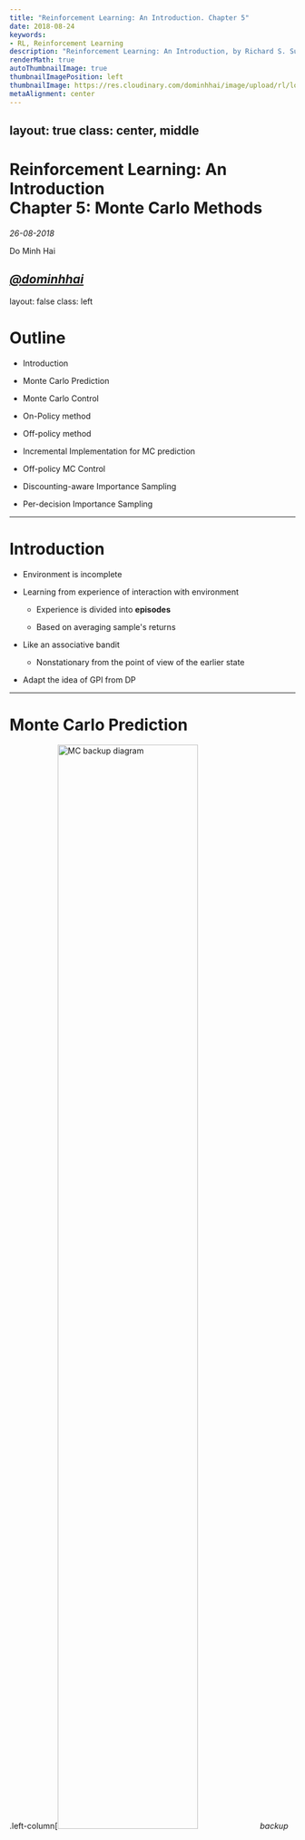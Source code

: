 ```yaml
---
title: "Reinforcement Learning: An Introduction. Chapter 5"
date: 2018-08-24
keywords:
- RL, Reinforcement Learning
description: "Reinforcement Learning: An Introduction, by Richard S. Sutton and Andrew G. Barto. Chapter 5."
renderMath: true
autoThumbnailImage: true
thumbnailImagePosition: left
thumbnailImage: https://res.cloudinary.com/dominhhai/image/upload/rl/logo.png
metaAlignment: center
---
```


layout: true
class: center, middle
---
# Reinforcement Learning: An Introduction<br>Chapter 5: Monte Carlo Methods
*26-08-2018*

Do Minh Hai

[<i class="fab fa-github"> @dominhhai</i>](https://github.com/dominhhai)
---
layout: false
class: left

# Outline

- Introduction

- Monte Carlo Prediction

- Monte Carlo Control

- On-Policy method

- Off-policy method

- Incremental Implementation for MC prediction

- Off-policy MC Control

- Discounting-aware Importance Sampling

- Per-decision Importance Sampling
---
# Introduction
- Environment is incomplete

- Learning from experience of interaction with environment
  - Experience is divided into **episodes**

  - Based on averaging sample's returns

- Like an associative bandit
  - Nonstationary from the point of view of the earlier state

- Adapt the idea of GPI from DP

---
# Monte Carlo Prediction
.left-column[<img width="70%" src="https://raw.githubusercontent.com/dominhhai/rl-intro/master/assets/mc_backup_diagram.png" alt="MC backup diagram">
*backup diagram*
]
.right-column[
- Estimate $v_\pi(s)$ from experience by averaging the returns observed after visits to that state $s$

- 2 methods:
  - first-visit MC: average of the returns only for the first visits to $s$
  - every-visit MC: average of the returns for all visits to $s$

- Estimates for each state are independent

- Unlike DP
  - Only one choice considered at each state - only sampled on the one episode
  - Do not bootstrap
]
---
# Monte Carlo Prediction
.center[<img width="100%" src="https://raw.githubusercontent.com/dominhhai/rl-intro/master/assets/5.1.first-visit-mc.png" alt="first-visit MC prediction">]
### Estimation of Action Values
- Estimate $q_*$ when a model is not available
- Averaging returns starting from state $s$, taking action $a$ following policy $\pi$
- Need to estimate the value of all the actions from each state
- *Exploring starts*: $\pi(s,a)>0~~~\forall{s,a}$

---
# Monte Carlo Control
- Use GPI as DP
$$\pi\_0 \stackrel{E}{\longrightarrow} q\_{\pi\_0} \stackrel{I}{\longrightarrow} \pi\_1 \stackrel{E}{\longrightarrow} q\_{\pi\_1} \stackrel{I}{\longrightarrow} \pi\_2 \stackrel{E}{\longrightarrow} ... \stackrel{I}{\longrightarrow} \pi\_\* \stackrel{E}{\longrightarrow} q\_{\pi\_\*}$$

- Policy evaluation $\stackrel{E}{\longrightarrow}$: using MC methods for prediction

- Policy improment $\stackrel{I}{\longrightarrow}$: policy greedy w.r.t the current value function

- Meets the policy improvement theorem
$$
\begin{aligned}
q\_{\pi\_k}\big(s,\pi\_{k+1}(s)\big) &= q\_{\pi\_k}\big(s,\arg\max\_a q\_{\pi\_k}(s,a)\big)
\\cr &= \max\_a q\_{\pi\_k}(s,a)
\\cr & \ge q\_{\pi\_k}\big(s,\pi\_k(s)\big)
\\cr & \ge v\_{\pi\_k}(s)
\end{aligned}
$$

  if, $\pi\_{k+1}=\pi\_k$, then $\pi\_k=\pi\_\*$
---
# Monte Carlo Control
- Converage conditions assumptions:
  - (1) episodes have exploring starts $\pi(s,a)>0~~~\forall s,a$

  - (2) policy evaluation could be done with an infinite number of episodes

- Monte Carlo without Exploring Starts
  - **on-policy** methods: evaluate or improve the policy that is used to make decisions

  - **off-policy** methods: evaluate or improve the policy different from that is used to generate the data
---
# Monte Carlo Exploring Starts
- Alterate between evaluation and improvement on an episode-by-episode basis

- Convergence to this fixed point (fixed point is optimal policy $\pi_*$) seems inevitable

.center[<img width="100%" src="https://raw.githubusercontent.com/dominhhai/rl-intro/master/assets/5.3.mc-es.png" alt="Monte Carlo Exploring Starts">]
---
# On-Policy method
- Learn about policy currently executing

- Policy is generally soft $\pi(a|s)>0$

- ε-soft policy like ε-greedy:
  - probability of nongreedy is $\dfrac{\epsilon}{| \mathcal A(s) |}$
  - and, probability of greedy is $1-\epsilon+\dfrac{\epsilon}{| \mathcal A(s) |}$

- ε-greedy with respect to $q_\pi$ is an improvement over any ε-soft policy $\pi$

$$
\begin{aligned}
q\_\pi\big(s,\pi'(s)\big) &= \sum\_a \pi'(a | s) q\_\pi(s,a)
\\cr &= \frac{\epsilon}{| \mathcal A(s) |}\sum\_a q\_\pi(s,a) + (1-\epsilon)\max\_a q\_\pi(s,a)
\\cr &\ge v\_\pi(s)
\end{aligned}
$$
- Converages to the best ε-soft policy $v\_\pi=\tilde v\_\* ~~~, \forall s\in\mathcal S$
---
# On-Policy method
.center[<img width="100%" src="https://raw.githubusercontent.com/dominhhai/rl-intro/master/assets/5.4.e-soft.png" alt="On-Policy method">]
---
# Off-policy method
- Learn the value of the target policy $\pi$ from experience due to behavior policy $b$
  - Optimal policy: target policy

  - Exploratory & generate policy: behavior policy

- More powerful and general than on-policy
  - On-policy methods is special case in which $\pi = b$

- Greater variance and slower to converge

- Coverage assumption: $b$ generates behavior that covers, or includes, $\pi$
$$\pi(a | s) > 0 \implies b(a | s) > 0$$
---
# Off-policy method
- Method: use importance sampling
  - Estimate expected values under one distribution given samples from another
  - Importance-sampling ratio: weighting returns according to the relative probability of their trajectories under the two policies
- The relative probability of the trajectory under 2 polices depend only on the 2 policies and the sequence:
  $$\rho\_{t:T-1} = \prod\_{k=1}^{T-1}\frac{\pi(A\_k | S\_k)}{b(A\_k | S\_k)}$$

- Expected value of target policy:
  $$v\_\pi(s) = E\big[\rho\_{t:T-1}G\_t | S\_t=s\big]$$
  where, $G_t$ is the returns of $b$ : $v_b(s) = E\big[G_t | S_t=s\big]$

- Indexing time steps in a way that increases across episode boundaries
  - first episode ends in terminal state at time $t-1=100$
  - next episode begins at time $t=101$
---
# Off-policy method
- 2 types of importance sampling:
  - Ordinary importance sampling:
    $$V(s) = \frac{\sum\_{t\in\mathscr T(s)}\rho\_{t:T(t)-1}G\_t}{| \mathscr T |}$$
  - Weighted importance sampling:
    $$V(s) = \frac{\sum\_{t\in\mathscr T(s)}\rho\_{t:T(t)-1}G\_t}{\sum\_{t\in\mathscr T(s)}\rho\_{t:T(t)-1}}$$

    where:
      - $\mathscr T(s)$: set of all time steps in which state $s$ is visited
      - $T(t)$: first time of termination following time $t$
      - $G\_t$: returns after $t$ up through $T(t)$
      - $\\{G\_t\\}\_{t\in\mathscr T(s)}$ are the returns that pertain to state $s$
      - $\\{\rho\_{t:T(t)-1}\\}\_{t\in\mathscr T(s)}$ are the corresponding importance-sampling ratios
---
# Incremental MC prediction
- For on-policy: Exactly the same methods as Bandits

- For ordinary importance sampling: Scaling returns by $\rho_{t:T(t)-1}$

- For weighted importance sampling
  - Have sequence of returns $G\_1, G\_2, ..., G\_{n-1}$ all starting in the same state
  - Corresponding random weight $W\_i$ (e.g., $W\_i = \rho\_{t\_i:T(t\_i)-1}$)
    $$V\_n = \frac{\sum\_{k=1}^{n-1}W\_kG\_k}{\sum\_{k=1}^{n-1}W\_k} ~~~, n\ge 2$$
  - update rule:
    $$
    \begin{cases}
     V\_{n+1} &= V\_n + \dfrac{W\_n}{C\_n}\big[G\_n - V\_n\big] &, n\ge 1
     \\cr
     C\_{n+1} &= C\_n + W\_{n+1} &, C\_0 = 0
    \end{cases}
    $$
    - Can apply to on-policy when $\pi=b, W=1$
---
# Incremental MC prediction
.center[<img width="100%" src="https://raw.githubusercontent.com/dominhhai/rl-intro/master/assets/5.6.weighted-importance-sampling.png" alt="Incremental MC prediction">]
---
# Off-policy MC Control
- Requires behavior $b$ is soft: $b(a | s) &gt; 0$

- Advantage:
  - Target policy $\pi$ may be deterministic (e.g., greedy)

  - While the behavior policy $b$ can continue to sample all possible actions

- Disadvantages:
  - Learn only from the tails of episodes (the remaining actions in the episode are greedy)

  - Greatly slow learning when non-greedy actions are common (states appearing in the early portions of long episodes)
---
# Off-policy MC Control
.center[<img width="100%" src="https://raw.githubusercontent.com/dominhhai/rl-intro/master/assets/5.7.off-policy-mc-control.png" alt="off-policy MC Control">]
---
# Discounting-aware Importance Sampling
- Use discounted rewards structure of the returns to reduce the variance of off-policy estimators

- Let define, the **flat partial return**:
  $$\overline G\_{t:h} = R\_{t+1} + R\_{t+2} + ... + R\_h ~~~, 0\le t < h\le T$$

- Compute the **full return** $G_t$ by flat partial returns:

$$
\begin{aligned}
G\_t &= R\_{t+1} + \gamma R\_{t+2}  + \gamma^2 R\_{t+3} + ... + \gamma^{T-t-1} R\_T
\\cr &= (1-\gamma)R\_{t+1}
\\cr & \quad + (1-\gamma)\gamma(R\_{t+1} + R\_{t+2})
\\cr & \quad + (1-\gamma)\gamma^2(R\_{t+1} + R\_{t+2} + R\_{t+3})
\\cr & \quad \vdots
\\cr & \quad + (1-\gamma)\gamma^{T-t-2}(R\_{t+1} + R\_{t+2} + ... + R\_{T-1})
\\cr & \quad + \gamma^{T-t-1}(R\_{t+1} + R\_{t+2} + ... + R\_T)
\\cr &= (1-\gamma)\sum\_{h=t+1}^{T-1}\gamma^{h-t-1}\overline G\_{t:h} + \gamma^{T-t-1}\overline G\_{t:T}
\end{aligned}
$$
---
# Discounting-aware Importance Sampling
- Discount rate but have no effect if $\gamma=1$

- For ordinary importance-sampling estimator:
$$V(s)=\dfrac{\displaystyle\sum\_{t\in\mathscr T(s)}\Big( (1-\gamma)\sum\_{h=t+1}^{T(t)-1}\gamma^{h-t-1}\rho\_{t:h-1}\overline G\_{t:h} + \gamma^{T(t)-t-1}\rho\_{t:T(t)-1}\overline G\_{t:T(t)}\Big)}{| \mathscr T(s) |}$$

- For weighted importance-sampling estimator:
$$V(s)=\dfrac{\displaystyle\sum\_{t\in\mathscr T(s)}\Big( (1-\gamma)\sum\_{h=t+1}^{T(t)-1}\gamma^{h-t-1}\rho\_{t:h-1}\overline G\_{t:h} + \gamma^{T(t)-t-1}\rho\_{t:T(t)-1}\overline G\_{t:T(t)}\Big)}{\displaystyle\sum\_{t\in\mathscr T(s)}\Big( (1-\gamma)\sum\_{h=t+1}^{T(t)-1}\gamma^{h-t-1}\rho\_{t:h-1} + \gamma^{T(t)-t-1}\rho\_{t:T(t)-1}\Big)}$$
---
# Per-decision Importance Sampling
- One more way of reducing variance, even if $\gamma=1$

- Use structure of the returns as sum of rewards
$$
\begin{aligned}
\rho\_{t:T-1}G\_t &= \rho\_{t:T-1}(R\_{t+1}+\gamma R\_{t+2}+...+\gamma^{T-t-1} R\_T)
\\cr &= \rho\_{t:T-1}R\_{t+1}+\gamma\rho\_{t:T-1}R\_{t+2}+...+\gamma^{T-t-1}\rho\_{t:T-1}R_T
\end{aligned}
$$

  where, sub-term $\rho\_{t:T-1}R\_{t+k}$ depend only on the first and the last rewards
  $$E[\rho\_{t:T-1}R\_{t+k}] = E[\rho\_{t:t+k-1}R\_{t+k}]$$

- **per-decision** importance-sampling
$$E[\rho\_{t:T-1}G_t] = E[\tilde G_t]$$

  where, $$\tilde G\_t=\rho\_{t:t}R\_{t+1} + \gamma\rho\_{t:t+1}R\_{t+2} + \gamma^2\rho\_{t:t+2}R\_{t+3} + ... + \gamma^{T-t-1}\rho\_{t:T-1}R\_T$$
---
# Per-decision Importance Sampling
- Use for **ordinary** importance-sampling
  - Same unbiased expectation (in the first-visit case) as the ordinary importance-sampling estimator

  - But not consistent (do not converge to the true value with infinite data)

  $$V(s)=\frac{\sum_{t\in\mathscr T(s)}\tilde G_t}{| \mathscr T(s) |}$$

- Do NOT use for *weighted* importance-sampling
---
layout: true
class: center, middle
---
# Thank You 😊

Happy Coding!
